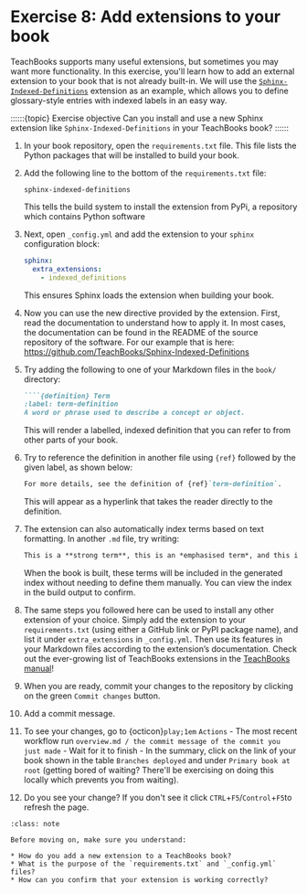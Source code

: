 # Exercise 8: Add extensions to your book

TeachBooks supports many useful extensions, but sometimes you may want more functionality. In this exercise, you'll learn how to add an external extension to your book that is not already built-in. We will use the [`Sphinx-Indexed-Definitions`](https://github.com/TeachBooks/Sphinx-Indexed-Definitions) extension as an example, which allows you to define glossary-style entries with indexed labels in an easy way.

::::::{topic} Exercise objective
Can you install and use a new Sphinx extension like `Sphinx-Indexed-Definitions` in your TeachBooks book?
::::::

1. In your book repository, open the `requirements.txt` file. This file lists the Python packages that will be installed to build your book.

2. Add the following line to the bottom of the `requirements.txt` file:

   ```
   sphinx-indexed-definitions
   ```

   This tells the build system to install the extension from PyPi, a repository which contains Python software

3. Next, open `_config.yml` and add the extension to your `sphinx` configuration block:

   ```yaml
   sphinx:
     extra_extensions:
       - indexed_definitions
   ```

   This ensures Sphinx loads the extension when building your book.

4. Now you can use the new directive provided by the extension. First, read the documentation to understand how to apply it. In most cases, the documentation can be found in the README of the source repository of the software. For our example that is here: https://github.com/TeachBooks/Sphinx-Indexed-Definitions

5. Try adding the following to one of your Markdown files in the `book/` directory:

   `````md
   ````{definition} Term
   :label: term-definition
   A word or phrase used to describe a concept or object.
   `````

   This will render a labelled, indexed definition that you can refer to from other parts of your book.

6. Try to reference the definition in another file using `{ref}` followed by the given label, as shown below:
 

   ```md
   For more details, see the definition of {ref}`term-definition`.
   ```

   This will appear as a hyperlink that takes the reader directly to the definition. 


7. The extension can also automatically index terms based on text formatting. In another `.md` file, try writing:

   ```md
   This is a **strong term**, this is an *emphasised term*, and this is a `literal term`.
   ```

   When the book is built, these terms will be included in the generated index without needing to define them manually. You can view the index in the build output to confirm.

8. The same steps you followed here can be used to install any other extension of your choice. Simply add the extension to your `requirements.txt` (using either a GitHub link or PyPI package name), and list it under `extra_extensions` in `_config.yml`. Then use its features in your Markdown files according to the extension’s documentation. Check out the ever-growing list of TeachBooks extensions in the [TeachBooks manual](https://teachbooks.io/manual/features/overview.html)!

8. When you are ready, commit your changes to the repository by clicking on the green `Commit changes` button.

9. Add a commit message.

10. To see your changes, go to {octicon}`play;1em` `Actions` - The most recent workflow run `overview.md / the commit message of the commit you just made` - Wait for it to finish - In the summary, click on the link of your book shown in the table `Branches deployed` and under `Primary book at root` (getting bored of waiting? There'll be exercising on doing this locally which prevents you from waiting).
11. Do you see your change? If you don't see it click `CTRL`+`F5`/`Control`+`F5`to refresh the page.


```{admonition} Check your understanding
:class: note

Before moving on, make sure you understand:

* How do you add a new extension to a TeachBooks book?
* What is the purpose of the `requirements.txt` and `_config.yml` files?
* How can you confirm that your extension is working correctly?
```
